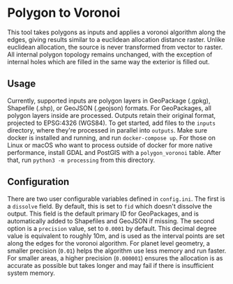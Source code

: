 # Polygon to Voronoi

This tool takes polygons as inputs and applies a voronoi algorithm along the edges, giving results similar to a euclidean allocation distance raster. Unlike euclidean allocation, the source is never transformed from vector to raster. All internal polygon topology remains unchanged, with the exception of internal holes which are filled in the same way the exterior is filled out.

## Usage

Currently, supported inputs are polygon layers in GeoPackage (.gpkg), Shapefile (.shp), or GeoJSON (.geojson) formats. For GeoPackages, all polygon layers inside are processed. Outputs retain their original format, projected to EPSG:4326 (WGS84). To get started, add files to the `inputs` directory, where they're processed in parallel into `outputs`. Make sure docker is installed and running, and run `docker-compose up`. For those on Linux or macOS who want to process outside of docker for more native performance, install GDAL and PostGIS with a `polygon_voronoi` table. After that, run `python3 -m processing` from this directory.

## Configuration

There are two user configurable variables defined in `config.ini`. The first is a `dissolve` field. By default, this is set to `fid` which doesn't dissolve the output. This field is the default primary ID for GeoPackages, and is automatically added to Shapefiles and GeoJSON if missing. The second option is a `precision` value, set to `0.0001` by default. This decimal degree value is equivalent to roughly 10m, and is used as the interval points are set along the edges for the voronoi algorithm. For planet level geometry, a smaller precision (`0.01`) helps the algorithm use less memory and run faster. For smaller areas, a higher precision (`0.000001`) ensures the allocation is as accurate as possible but takes longer and may fail if there is insufficient system memory.
